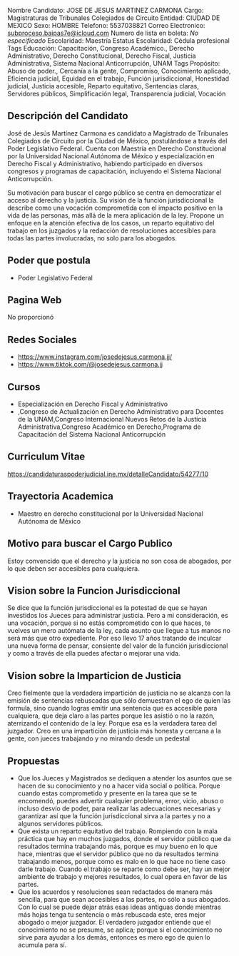 Nombre Candidato: JOSE DE JESUS MARTINEZ CARMONA
Cargo: Magistraturas de Tribunales Colegiados de Circuito
Entidad: CIUDAD DE MEXICO
Sexo: HOMBRE
Telefono: 5537038821
Correo Electronico: subproceso.baipas7e@icloud.com
Numero de lista en boleta: *No especificado*
Escolaridad: Maestría
Estatus Escolaridad: Cédula profesional
Tags Educación: Capacitación, Congreso Académico., Derecho Administrativo, Derecho Constitucional, Derecho Fiscal, Justicia Administrativa, Sistema Nacional Anticorrupción, UNAM
Tags Propósito: Abuso de poder., Cercanía a la gente, Compromiso, Conocimiento aplicado, Eficiencia judicial, Equidad en el trabajo, Función jurisdiccional, Honestidad judicial, Justicia accesible, Reparto equitativo, Sentencias claras, Servidores públicos, Simplificación legal, Transparencia judicial, Vocación


## Descripción del Candidato 

José de Jesús Martínez Carmona es candidato a Magistrado de Tribunales Colegiados de Circuito por la Ciudad de México, postulándose a través del Poder Legislativo Federal. Cuenta con Maestría en Derecho Constitucional por la Universidad Nacional Autónoma de México y especialización en Derecho Fiscal y Administrativo, habiendo participado en diversos congresos y programas de capacitación, incluyendo el Sistema Nacional Anticorrupción.

Su motivación para buscar el cargo público se centra en democratizar el acceso al derecho y la justicia. Su visión de la función jurisdiccional la describe como una vocación comprometida con el impacto positivo en la vida de las personas, más allá de la mera aplicación de la ley.  Propone un enfoque en la atención efectiva de los casos, un reparto equitativo del trabajo en los juzgados y la redacción de resoluciones accesibles para todas las partes involucradas, no solo para los abogados.


## Poder que postula

- Poder Legislativo Federal


## Pagina Web

No proporcionó


## Redes Sociales

- https://www.instagram.com/josedejesus.carmona.jj/
- https://www.tiktok.com/@josedejesus.carmona.jj


## Cursos

- Especialización en Derecho Fiscal y Administrativo
- ,Congreso de Actualización en Derecho Administrativo para Docentes de la UNAM,Congreso Internacional Nuevos Retos de la Justicia Administrativa,Congreso Académico en Derecho,Programa de Capacitación del Sistema Nacional Anticorrupción


## Curriculum Vitae

https://candidaturaspoderjudicial.ine.mx/detalleCandidato/54277/10


## Trayectoria Academica

- Maestro en derecho constitucional por la Universidad Nacional Autónoma de México


## Motivo para buscar el Cargo Publico

Estoy convencido que el derecho y la justicia no son cosa de abogados, por lo que deben ser accesibles para cualquiera.


## Vision sobre la Funcion Jurisdiccional

Se dice que la función jurisdiccional es la potestad de que se hayan investidos los Jueces para administrar justicia. Pero a mi consideración, es una vocación, porque si no estás comprometido con lo que haces, te vuelves un mero autómata de la ley, cada asunto que llegue a tus manos no será más que otro expediente. Por eso llevo 17 años tratando de inculcar una nueva forma de pensar, consiente del valor de la función jurisdiccional y como a través de ella puedes afectar o mejorar una vida.


## Vision sobre la Imparticion de Justicia

Creo fielmente que la verdadera impartición de justicia no se alcanza con la emisión de sentencias rebuscadas que sólo demuestran el ego de quien las formula, sino cuando logras emitir una sentencia que es accesible para cualquiera, que deja claro a las partes porque les asistió o no la razón, aterrizando el contenido de la ley. Porque esa es la verdadera tarea del juzgador. Creo en una impartición de justicia más honesta y cercana a la gente, con jueces trabajando y no mirando desde un pedestal


## Propuestas

- Que los Jueces y Magistrados se dediquen a atender los asuntos que se hacen de su conocimiento y no a hacer vida social o política. Porque cuando estas comprometido y presente en la tarea que se te encomendó, puedes advertir cualquier problema, error, vicio, abuso o incluso desvío de poder, para realizar las adecuaciones necesarias y garantizar así que la función jurisdiccional sirva a la partes y no a algunos servidores públicos.
- Que exista un reparto equitativo del trabajo. Rompiendo con la mala práctica que hay en muchos juzgados, donde el servidor público que da resultados termina trabajando más, porque es muy bueno en lo que hace, mientras que el servidor público que no da resultados termina trabajando menos, porque como es malo en lo que hace no tiene caso darle trabajo. Cuando el trabajo se reparte como debe ser, hay un mejor ambiente de trabajo y mejores resultados, lo cual opera en favor de las partes.
- Que los acuerdos y resoluciones sean redactados de manera más sencilla, para que sean accesibles a las partes, no sólo a sus abogados. Con lo cual se puede dejar atrás esas ideas antiguas donde mientras más hojas tenga tu sentencia o más rebuscada este, eres mejor abogado o mejor juzgador. El verdadero juzgador entiende que el conocimiento no se presume, se aplica; porque si el conocimiento no sirve para ayudar a los demás, entonces es mero ego de quien lo acumula para sí.

